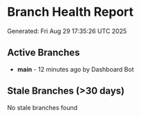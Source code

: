 # Branch Health Report
Generated: Fri Aug 29 17:35:26 UTC 2025

## Active Branches
- **main** - 12 minutes ago by Dashboard Bot

## Stale Branches (>30 days)
No stale branches found
